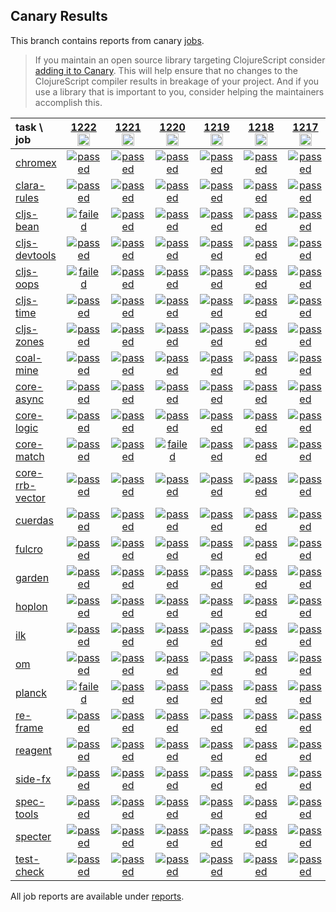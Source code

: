 ## Canary Results

This branch contains reports from canary [jobs](https://github.com/cljs-oss/canary/tree/jobs).

> If you maintain an open source library targeting ClojureScript consider [adding it to Canary](https://github.com/cljs-oss/canary/tree/master#how-to-participate). This will help ensure that no changes to the ClojureScript compiler results in breakage of your project. And if you use a library that is important to you, consider helping the maintainers accomplish this.

[//]: # (begin_overview_table)

| task \ job | <a href="reports/2019/12/19/job-001222-1.10.597-23cedecb" title="job #1222&#xA;&#xA;job&#xA;&#xA;requested by BinaryAge Bot (@babot) on 2019-12-19T07:00:09Z">1222<br/><img width=20 height=20 src="https://avatars0.githubusercontent.com/u/1476765?v=4&s=60"></a> | <a href="reports/2019/12/18/job-001221-1.10.597-23cedecb" title="job #1221&#xA;&#xA;job&#xA;&#xA;requested by BinaryAge Bot (@babot) on 2019-12-18T07:00:15Z">1221<br/><img width=20 height=20 src="https://avatars0.githubusercontent.com/u/1476765?v=4&s=60"></a> | <a href="reports/2019/12/17/job-001220-1.10.597-23cedecb" title="job #1220&#xA;&#xA;job&#xA;&#xA;requested by BinaryAge Bot (@babot) on 2019-12-17T07:00:10Z">1220<br/><img width=20 height=20 src="https://avatars0.githubusercontent.com/u/1476765?v=4&s=60"></a> | <a href="reports/2019/12/16/job-001219-1.10.597-23cedecb" title="job #1219&#xA;&#xA;job&#xA;&#xA;requested by BinaryAge Bot (@babot) on 2019-12-16T07:00:08Z">1219<br/><img width=20 height=20 src="https://avatars0.githubusercontent.com/u/1476765?v=4&s=60"></a> | <a href="reports/2019/12/15/job-001218-1.10.597-23cedecb" title="job #1218&#xA;&#xA;job&#xA;&#xA;requested by BinaryAge Bot (@babot) on 2019-12-15T07:00:09Z">1218<br/><img width=20 height=20 src="https://avatars0.githubusercontent.com/u/1476765?v=4&s=60"></a> | <a href="reports/2019/12/14/job-001217-1.10.597-23cedecb" title="job #1217&#xA;&#xA;job&#xA;&#xA;requested by BinaryAge Bot (@babot) on 2019-12-14T07:00:15Z">1217<br/><img width=20 height=20 src="https://avatars0.githubusercontent.com/u/1476765?v=4&s=60"></a> | <a href="reports/2019/12/13/job-001216-1.10.597-23cedecb" title="job #1216&#xA;&#xA;job&#xA;&#xA;requested by BinaryAge Bot (@babot) on 2019-12-13T07:00:08Z">1216<br/><img width=20 height=20 src="https://avatars0.githubusercontent.com/u/1476765?v=4&s=60"></a> | <a href="reports/2019/12/12/job-001215-1.10.597-23cedecb" title="job #1215&#xA;&#xA;job&#xA;&#xA;requested by BinaryAge Bot (@babot) on 2019-12-12T07:00:09Z">1215<br/><img width=20 height=20 src="https://avatars0.githubusercontent.com/u/1476765?v=4&s=60"></a> | <a href="reports/2019/12/11/job-001214-1.10.597-23cedecb" title="job #1214&#xA;&#xA;job&#xA;&#xA;requested by BinaryAge Bot (@babot) on 2019-12-11T07:00:09Z">1214<br/><img width=20 height=20 src="https://avatars0.githubusercontent.com/u/1476765?v=4&s=60"></a> | <a href="reports/2019/12/10/job-001213-1.10.597-23cedecb" title="job #1213&#xA;&#xA;job&#xA;&#xA;requested by BinaryAge Bot (@babot) on 2019-12-10T07:00:08Z">1213<br/><img width=20 height=20 src="https://avatars0.githubusercontent.com/u/1476765?v=4&s=60"></a> |
| :--- | :---: | :---: | :---: | :---: | :---: | :---: | :---: | :---: | :---: | :---: |
| [chromex](https://github.com/binaryage/chromex) | <a href="reports/2019/12/19/job-001222-1.10.597-23cedecb#-chromex"><img title="passed" src="http://box.binaryage.com/s-passed.svg"><a> | <a href="reports/2019/12/18/job-001221-1.10.597-23cedecb#-chromex"><img title="passed" src="http://box.binaryage.com/s-passed.svg"><a> | <a href="reports/2019/12/17/job-001220-1.10.597-23cedecb#-chromex"><img title="passed" src="http://box.binaryage.com/s-passed.svg"><a> | <a href="reports/2019/12/16/job-001219-1.10.597-23cedecb#-chromex"><img title="passed" src="http://box.binaryage.com/s-passed.svg"><a> | <a href="reports/2019/12/15/job-001218-1.10.597-23cedecb#-chromex"><img title="passed" src="http://box.binaryage.com/s-passed.svg"><a> | <a href="reports/2019/12/14/job-001217-1.10.597-23cedecb#-chromex"><img title="passed" src="http://box.binaryage.com/s-passed.svg"><a> | <a href="reports/2019/12/13/job-001216-1.10.597-23cedecb#-chromex"><img title="passed" src="http://box.binaryage.com/s-passed.svg"><a> | <a href="reports/2019/12/12/job-001215-1.10.597-23cedecb#-chromex"><img title="passed" src="http://box.binaryage.com/s-passed.svg"><a> | <a href="reports/2019/12/11/job-001214-1.10.597-23cedecb#-chromex"><img title="passed" src="http://box.binaryage.com/s-passed.svg"><a> | <a href="reports/2019/12/10/job-001213-1.10.597-23cedecb#-chromex"><img title="passed" src="http://box.binaryage.com/s-passed.svg"><a> |
| [clara-rules](https://github.com/cerner/clara-rules) | <a href="reports/2019/12/19/job-001222-1.10.597-23cedecb#-clara-rules"><img title="passed" src="http://box.binaryage.com/s-passed.svg"><a> | <a href="reports/2019/12/18/job-001221-1.10.597-23cedecb#-clara-rules"><img title="passed" src="http://box.binaryage.com/s-passed.svg"><a> | <a href="reports/2019/12/17/job-001220-1.10.597-23cedecb#-clara-rules"><img title="passed" src="http://box.binaryage.com/s-passed.svg"><a> | <a href="reports/2019/12/16/job-001219-1.10.597-23cedecb#-clara-rules"><img title="passed" src="http://box.binaryage.com/s-passed.svg"><a> | <a href="reports/2019/12/15/job-001218-1.10.597-23cedecb#-clara-rules"><img title="passed" src="http://box.binaryage.com/s-passed.svg"><a> | <a href="reports/2019/12/14/job-001217-1.10.597-23cedecb#-clara-rules"><img title="passed" src="http://box.binaryage.com/s-passed.svg"><a> | <a href="reports/2019/12/13/job-001216-1.10.597-23cedecb#-clara-rules"><img title="passed" src="http://box.binaryage.com/s-passed.svg"><a> | <a href="reports/2019/12/12/job-001215-1.10.597-23cedecb#-clara-rules"><img title="passed" src="http://box.binaryage.com/s-passed.svg"><a> | <a href="reports/2019/12/11/job-001214-1.10.597-23cedecb#-clara-rules"><img title="passed" src="http://box.binaryage.com/s-passed.svg"><a> | <a href="reports/2019/12/10/job-001213-1.10.597-23cedecb#-clara-rules"><img title="passed" src="http://box.binaryage.com/s-passed.svg"><a> |
| [cljs-bean](https://github.com/mfikes/cljs-bean) | <a href="reports/2019/12/19/job-001222-1.10.597-23cedecb#-cljs-bean"><img title="failed" src="http://box.binaryage.com/s-failed.svg"><a> | <a href="reports/2019/12/18/job-001221-1.10.597-23cedecb#-cljs-bean"><img title="passed" src="http://box.binaryage.com/s-passed.svg"><a> | <a href="reports/2019/12/17/job-001220-1.10.597-23cedecb#-cljs-bean"><img title="passed" src="http://box.binaryage.com/s-passed.svg"><a> | <a href="reports/2019/12/16/job-001219-1.10.597-23cedecb#-cljs-bean"><img title="passed" src="http://box.binaryage.com/s-passed.svg"><a> | <a href="reports/2019/12/15/job-001218-1.10.597-23cedecb#-cljs-bean"><img title="passed" src="http://box.binaryage.com/s-passed.svg"><a> | <a href="reports/2019/12/14/job-001217-1.10.597-23cedecb#-cljs-bean"><img title="passed" src="http://box.binaryage.com/s-passed.svg"><a> | <a href="reports/2019/12/13/job-001216-1.10.597-23cedecb#-cljs-bean"><img title="passed" src="http://box.binaryage.com/s-passed.svg"><a> | <a href="reports/2019/12/12/job-001215-1.10.597-23cedecb#-cljs-bean"><img title="passed" src="http://box.binaryage.com/s-passed.svg"><a> | <a href="reports/2019/12/11/job-001214-1.10.597-23cedecb#-cljs-bean"><img title="passed" src="http://box.binaryage.com/s-passed.svg"><a> | <a href="reports/2019/12/10/job-001213-1.10.597-23cedecb#-cljs-bean"><img title="passed" src="http://box.binaryage.com/s-passed.svg"><a> |
| [cljs-devtools](https://github.com/binaryage/cljs-devtools) | <a href="reports/2019/12/19/job-001222-1.10.597-23cedecb#-cljs-devtools"><img title="passed" src="http://box.binaryage.com/s-passed.svg"><a> | <a href="reports/2019/12/18/job-001221-1.10.597-23cedecb#-cljs-devtools"><img title="passed" src="http://box.binaryage.com/s-passed.svg"><a> | <a href="reports/2019/12/17/job-001220-1.10.597-23cedecb#-cljs-devtools"><img title="passed" src="http://box.binaryage.com/s-passed.svg"><a> | <a href="reports/2019/12/16/job-001219-1.10.597-23cedecb#-cljs-devtools"><img title="passed" src="http://box.binaryage.com/s-passed.svg"><a> | <a href="reports/2019/12/15/job-001218-1.10.597-23cedecb#-cljs-devtools"><img title="passed" src="http://box.binaryage.com/s-passed.svg"><a> | <a href="reports/2019/12/14/job-001217-1.10.597-23cedecb#-cljs-devtools"><img title="passed" src="http://box.binaryage.com/s-passed.svg"><a> | <a href="reports/2019/12/13/job-001216-1.10.597-23cedecb#-cljs-devtools"><img title="passed" src="http://box.binaryage.com/s-passed.svg"><a> | <a href="reports/2019/12/12/job-001215-1.10.597-23cedecb#-cljs-devtools"><img title="passed" src="http://box.binaryage.com/s-passed.svg"><a> | <a href="reports/2019/12/11/job-001214-1.10.597-23cedecb#-cljs-devtools"><img title="passed" src="http://box.binaryage.com/s-passed.svg"><a> | <a href="reports/2019/12/10/job-001213-1.10.597-23cedecb#-cljs-devtools"><img title="passed" src="http://box.binaryage.com/s-passed.svg"><a> |
| [cljs-oops](https://github.com/binaryage/cljs-oops) | <a href="reports/2019/12/19/job-001222-1.10.597-23cedecb#-cljs-oops"><img title="failed" src="http://box.binaryage.com/s-failed.svg"><a> | <a href="reports/2019/12/18/job-001221-1.10.597-23cedecb#-cljs-oops"><img title="passed" src="http://box.binaryage.com/s-passed.svg"><a> | <a href="reports/2019/12/17/job-001220-1.10.597-23cedecb#-cljs-oops"><img title="passed" src="http://box.binaryage.com/s-passed.svg"><a> | <a href="reports/2019/12/16/job-001219-1.10.597-23cedecb#-cljs-oops"><img title="passed" src="http://box.binaryage.com/s-passed.svg"><a> | <a href="reports/2019/12/15/job-001218-1.10.597-23cedecb#-cljs-oops"><img title="passed" src="http://box.binaryage.com/s-passed.svg"><a> | <a href="reports/2019/12/14/job-001217-1.10.597-23cedecb#-cljs-oops"><img title="passed" src="http://box.binaryage.com/s-passed.svg"><a> | <a href="reports/2019/12/13/job-001216-1.10.597-23cedecb#-cljs-oops"><img title="passed" src="http://box.binaryage.com/s-passed.svg"><a> | <a href="reports/2019/12/12/job-001215-1.10.597-23cedecb#-cljs-oops"><img title="passed" src="http://box.binaryage.com/s-passed.svg"><a> | <a href="reports/2019/12/11/job-001214-1.10.597-23cedecb#-cljs-oops"><img title="passed" src="http://box.binaryage.com/s-passed.svg"><a> | <a href="reports/2019/12/10/job-001213-1.10.597-23cedecb#-cljs-oops"><img title="passed" src="http://box.binaryage.com/s-passed.svg"><a> |
| [cljs-time](https://github.com/andrewmcveigh/cljs-time) | <a href="reports/2019/12/19/job-001222-1.10.597-23cedecb#-cljs-time"><img title="passed" src="http://box.binaryage.com/s-passed.svg"><a> | <a href="reports/2019/12/18/job-001221-1.10.597-23cedecb#-cljs-time"><img title="passed" src="http://box.binaryage.com/s-passed.svg"><a> | <a href="reports/2019/12/17/job-001220-1.10.597-23cedecb#-cljs-time"><img title="passed" src="http://box.binaryage.com/s-passed.svg"><a> | <a href="reports/2019/12/16/job-001219-1.10.597-23cedecb#-cljs-time"><img title="passed" src="http://box.binaryage.com/s-passed.svg"><a> | <a href="reports/2019/12/15/job-001218-1.10.597-23cedecb#-cljs-time"><img title="passed" src="http://box.binaryage.com/s-passed.svg"><a> | <a href="reports/2019/12/14/job-001217-1.10.597-23cedecb#-cljs-time"><img title="passed" src="http://box.binaryage.com/s-passed.svg"><a> | <a href="reports/2019/12/13/job-001216-1.10.597-23cedecb#-cljs-time"><img title="passed" src="http://box.binaryage.com/s-passed.svg"><a> | <a href="reports/2019/12/12/job-001215-1.10.597-23cedecb#-cljs-time"><img title="passed" src="http://box.binaryage.com/s-passed.svg"><a> | <a href="reports/2019/12/11/job-001214-1.10.597-23cedecb#-cljs-time"><img title="passed" src="http://box.binaryage.com/s-passed.svg"><a> | <a href="reports/2019/12/10/job-001213-1.10.597-23cedecb#-cljs-time"><img title="passed" src="http://box.binaryage.com/s-passed.svg"><a> |
| [cljs-zones](https://github.com/binaryage/cljs-zones) | <a href="reports/2019/12/19/job-001222-1.10.597-23cedecb#-cljs-zones"><img title="passed" src="http://box.binaryage.com/s-passed.svg"><a> | <a href="reports/2019/12/18/job-001221-1.10.597-23cedecb#-cljs-zones"><img title="passed" src="http://box.binaryage.com/s-passed.svg"><a> | <a href="reports/2019/12/17/job-001220-1.10.597-23cedecb#-cljs-zones"><img title="passed" src="http://box.binaryage.com/s-passed.svg"><a> | <a href="reports/2019/12/16/job-001219-1.10.597-23cedecb#-cljs-zones"><img title="passed" src="http://box.binaryage.com/s-passed.svg"><a> | <a href="reports/2019/12/15/job-001218-1.10.597-23cedecb#-cljs-zones"><img title="passed" src="http://box.binaryage.com/s-passed.svg"><a> | <a href="reports/2019/12/14/job-001217-1.10.597-23cedecb#-cljs-zones"><img title="passed" src="http://box.binaryage.com/s-passed.svg"><a> | <a href="reports/2019/12/13/job-001216-1.10.597-23cedecb#-cljs-zones"><img title="passed" src="http://box.binaryage.com/s-passed.svg"><a> | <a href="reports/2019/12/12/job-001215-1.10.597-23cedecb#-cljs-zones"><img title="passed" src="http://box.binaryage.com/s-passed.svg"><a> | <a href="reports/2019/12/11/job-001214-1.10.597-23cedecb#-cljs-zones"><img title="passed" src="http://box.binaryage.com/s-passed.svg"><a> | <a href="reports/2019/12/10/job-001213-1.10.597-23cedecb#-cljs-zones"><img title="passed" src="http://box.binaryage.com/s-passed.svg"><a> |
| [coal-mine](https://github.com/mfikes/coal-mine) | <a href="reports/2019/12/19/job-001222-1.10.597-23cedecb#-coal-mine"><img title="passed" src="http://box.binaryage.com/s-passed.svg"><a> | <a href="reports/2019/12/18/job-001221-1.10.597-23cedecb#-coal-mine"><img title="passed" src="http://box.binaryage.com/s-passed.svg"><a> | <a href="reports/2019/12/17/job-001220-1.10.597-23cedecb#-coal-mine"><img title="passed" src="http://box.binaryage.com/s-passed.svg"><a> | <a href="reports/2019/12/16/job-001219-1.10.597-23cedecb#-coal-mine"><img title="passed" src="http://box.binaryage.com/s-passed.svg"><a> | <a href="reports/2019/12/15/job-001218-1.10.597-23cedecb#-coal-mine"><img title="passed" src="http://box.binaryage.com/s-passed.svg"><a> | <a href="reports/2019/12/14/job-001217-1.10.597-23cedecb#-coal-mine"><img title="passed" src="http://box.binaryage.com/s-passed.svg"><a> | <a href="reports/2019/12/13/job-001216-1.10.597-23cedecb#-coal-mine"><img title="passed" src="http://box.binaryage.com/s-passed.svg"><a> | <a href="reports/2019/12/12/job-001215-1.10.597-23cedecb#-coal-mine"><img title="passed" src="http://box.binaryage.com/s-passed.svg"><a> | <a href="reports/2019/12/11/job-001214-1.10.597-23cedecb#-coal-mine"><img title="passed" src="http://box.binaryage.com/s-passed.svg"><a> | <a href="reports/2019/12/10/job-001213-1.10.597-23cedecb#-coal-mine"><img title="passed" src="http://box.binaryage.com/s-passed.svg"><a> |
| [core-async](https://github.com/clojure/core.async) | <a href="reports/2019/12/19/job-001222-1.10.597-23cedecb#-core-async"><img title="passed" src="http://box.binaryage.com/s-passed.svg"><a> | <a href="reports/2019/12/18/job-001221-1.10.597-23cedecb#-core-async"><img title="passed" src="http://box.binaryage.com/s-passed.svg"><a> | <a href="reports/2019/12/17/job-001220-1.10.597-23cedecb#-core-async"><img title="passed" src="http://box.binaryage.com/s-passed.svg"><a> | <a href="reports/2019/12/16/job-001219-1.10.597-23cedecb#-core-async"><img title="passed" src="http://box.binaryage.com/s-passed.svg"><a> | <a href="reports/2019/12/15/job-001218-1.10.597-23cedecb#-core-async"><img title="passed" src="http://box.binaryage.com/s-passed.svg"><a> | <a href="reports/2019/12/14/job-001217-1.10.597-23cedecb#-core-async"><img title="passed" src="http://box.binaryage.com/s-passed.svg"><a> | <a href="reports/2019/12/13/job-001216-1.10.597-23cedecb#-core-async"><img title="passed" src="http://box.binaryage.com/s-passed.svg"><a> | <a href="reports/2019/12/12/job-001215-1.10.597-23cedecb#-core-async"><img title="passed" src="http://box.binaryage.com/s-passed.svg"><a> | <a href="reports/2019/12/11/job-001214-1.10.597-23cedecb#-core-async"><img title="passed" src="http://box.binaryage.com/s-passed.svg"><a> | <a href="reports/2019/12/10/job-001213-1.10.597-23cedecb#-core-async"><img title="passed" src="http://box.binaryage.com/s-passed.svg"><a> |
| [core-logic](https://github.com/clojure/core.logic) | <a href="reports/2019/12/19/job-001222-1.10.597-23cedecb#-core-logic"><img title="passed" src="http://box.binaryage.com/s-passed.svg"><a> | <a href="reports/2019/12/18/job-001221-1.10.597-23cedecb#-core-logic"><img title="passed" src="http://box.binaryage.com/s-passed.svg"><a> | <a href="reports/2019/12/17/job-001220-1.10.597-23cedecb#-core-logic"><img title="passed" src="http://box.binaryage.com/s-passed.svg"><a> | <a href="reports/2019/12/16/job-001219-1.10.597-23cedecb#-core-logic"><img title="passed" src="http://box.binaryage.com/s-passed.svg"><a> | <a href="reports/2019/12/15/job-001218-1.10.597-23cedecb#-core-logic"><img title="passed" src="http://box.binaryage.com/s-passed.svg"><a> | <a href="reports/2019/12/14/job-001217-1.10.597-23cedecb#-core-logic"><img title="passed" src="http://box.binaryage.com/s-passed.svg"><a> | <a href="reports/2019/12/13/job-001216-1.10.597-23cedecb#-core-logic"><img title="passed" src="http://box.binaryage.com/s-passed.svg"><a> | <a href="reports/2019/12/12/job-001215-1.10.597-23cedecb#-core-logic"><img title="passed" src="http://box.binaryage.com/s-passed.svg"><a> | <a href="reports/2019/12/11/job-001214-1.10.597-23cedecb#-core-logic"><img title="passed" src="http://box.binaryage.com/s-passed.svg"><a> | <a href="reports/2019/12/10/job-001213-1.10.597-23cedecb#-core-logic"><img title="passed" src="http://box.binaryage.com/s-passed.svg"><a> |
| [core-match](https://github.com/clojure/core.match) | <a href="reports/2019/12/19/job-001222-1.10.597-23cedecb#-core-match"><img title="passed" src="http://box.binaryage.com/s-passed.svg"><a> | <a href="reports/2019/12/18/job-001221-1.10.597-23cedecb#-core-match"><img title="passed" src="http://box.binaryage.com/s-passed.svg"><a> | <a href="reports/2019/12/17/job-001220-1.10.597-23cedecb#-core-match"><img title="failed" src="http://box.binaryage.com/s-failed.svg"><a> | <a href="reports/2019/12/16/job-001219-1.10.597-23cedecb#-core-match"><img title="passed" src="http://box.binaryage.com/s-passed.svg"><a> | <a href="reports/2019/12/15/job-001218-1.10.597-23cedecb#-core-match"><img title="passed" src="http://box.binaryage.com/s-passed.svg"><a> | <a href="reports/2019/12/14/job-001217-1.10.597-23cedecb#-core-match"><img title="passed" src="http://box.binaryage.com/s-passed.svg"><a> | <a href="reports/2019/12/13/job-001216-1.10.597-23cedecb#-core-match"><img title="passed" src="http://box.binaryage.com/s-passed.svg"><a> | <a href="reports/2019/12/12/job-001215-1.10.597-23cedecb#-core-match"><img title="passed" src="http://box.binaryage.com/s-passed.svg"><a> | <a href="reports/2019/12/11/job-001214-1.10.597-23cedecb#-core-match"><img title="passed" src="http://box.binaryage.com/s-passed.svg"><a> | <a href="reports/2019/12/10/job-001213-1.10.597-23cedecb#-core-match"><img title="passed" src="http://box.binaryage.com/s-passed.svg"><a> |
| [core-rrb-vector](https://github.com/clojure/core.rrb-vector) | <a href="reports/2019/12/19/job-001222-1.10.597-23cedecb#-core-rrb-vector"><img title="passed" src="http://box.binaryage.com/s-passed.svg"><a> | <a href="reports/2019/12/18/job-001221-1.10.597-23cedecb#-core-rrb-vector"><img title="passed" src="http://box.binaryage.com/s-passed.svg"><a> | <a href="reports/2019/12/17/job-001220-1.10.597-23cedecb#-core-rrb-vector"><img title="passed" src="http://box.binaryage.com/s-passed.svg"><a> | <a href="reports/2019/12/16/job-001219-1.10.597-23cedecb#-core-rrb-vector"><img title="passed" src="http://box.binaryage.com/s-passed.svg"><a> | <a href="reports/2019/12/15/job-001218-1.10.597-23cedecb#-core-rrb-vector"><img title="passed" src="http://box.binaryage.com/s-passed.svg"><a> | <a href="reports/2019/12/14/job-001217-1.10.597-23cedecb#-core-rrb-vector"><img title="passed" src="http://box.binaryage.com/s-passed.svg"><a> | <a href="reports/2019/12/13/job-001216-1.10.597-23cedecb#-core-rrb-vector"><img title="passed" src="http://box.binaryage.com/s-passed.svg"><a> | <a href="reports/2019/12/12/job-001215-1.10.597-23cedecb#-core-rrb-vector"><img title="passed" src="http://box.binaryage.com/s-passed.svg"><a> | <a href="reports/2019/12/11/job-001214-1.10.597-23cedecb#-core-rrb-vector"><img title="passed" src="http://box.binaryage.com/s-passed.svg"><a> | <a href="reports/2019/12/10/job-001213-1.10.597-23cedecb#-core-rrb-vector"><img title="passed" src="http://box.binaryage.com/s-passed.svg"><a> |
| [cuerdas](https://github.com/funcool/cuerdas) | <a href="reports/2019/12/19/job-001222-1.10.597-23cedecb#-cuerdas"><img title="passed" src="http://box.binaryage.com/s-passed.svg"><a> | <a href="reports/2019/12/18/job-001221-1.10.597-23cedecb#-cuerdas"><img title="passed" src="http://box.binaryage.com/s-passed.svg"><a> | <a href="reports/2019/12/17/job-001220-1.10.597-23cedecb#-cuerdas"><img title="passed" src="http://box.binaryage.com/s-passed.svg"><a> | <a href="reports/2019/12/16/job-001219-1.10.597-23cedecb#-cuerdas"><img title="passed" src="http://box.binaryage.com/s-passed.svg"><a> | <a href="reports/2019/12/15/job-001218-1.10.597-23cedecb#-cuerdas"><img title="passed" src="http://box.binaryage.com/s-passed.svg"><a> | <a href="reports/2019/12/14/job-001217-1.10.597-23cedecb#-cuerdas"><img title="passed" src="http://box.binaryage.com/s-passed.svg"><a> | <a href="reports/2019/12/13/job-001216-1.10.597-23cedecb#-cuerdas"><img title="passed" src="http://box.binaryage.com/s-passed.svg"><a> | <a href="reports/2019/12/12/job-001215-1.10.597-23cedecb#-cuerdas"><img title="passed" src="http://box.binaryage.com/s-passed.svg"><a> | <a href="reports/2019/12/11/job-001214-1.10.597-23cedecb#-cuerdas"><img title="passed" src="http://box.binaryage.com/s-passed.svg"><a> | <a href="reports/2019/12/10/job-001213-1.10.597-23cedecb#-cuerdas"><img title="passed" src="http://box.binaryage.com/s-passed.svg"><a> |
| [fulcro](https://github.com/fulcrologic/fulcro) | <a href="reports/2019/12/19/job-001222-1.10.597-23cedecb#-fulcro"><img title="passed" src="http://box.binaryage.com/s-passed.svg"><a> | <a href="reports/2019/12/18/job-001221-1.10.597-23cedecb#-fulcro"><img title="passed" src="http://box.binaryage.com/s-passed.svg"><a> | <a href="reports/2019/12/17/job-001220-1.10.597-23cedecb#-fulcro"><img title="passed" src="http://box.binaryage.com/s-passed.svg"><a> | <a href="reports/2019/12/16/job-001219-1.10.597-23cedecb#-fulcro"><img title="passed" src="http://box.binaryage.com/s-passed.svg"><a> | <a href="reports/2019/12/15/job-001218-1.10.597-23cedecb#-fulcro"><img title="passed" src="http://box.binaryage.com/s-passed.svg"><a> | <a href="reports/2019/12/14/job-001217-1.10.597-23cedecb#-fulcro"><img title="passed" src="http://box.binaryage.com/s-passed.svg"><a> | <a href="reports/2019/12/13/job-001216-1.10.597-23cedecb#-fulcro"><img title="passed" src="http://box.binaryage.com/s-passed.svg"><a> | <a href="reports/2019/12/12/job-001215-1.10.597-23cedecb#-fulcro"><img title="passed" src="http://box.binaryage.com/s-passed.svg"><a> | <a href="reports/2019/12/11/job-001214-1.10.597-23cedecb#-fulcro"><img title="passed" src="http://box.binaryage.com/s-passed.svg"><a> | <a href="reports/2019/12/10/job-001213-1.10.597-23cedecb#-fulcro"><img title="passed" src="http://box.binaryage.com/s-passed.svg"><a> |
| [garden](https://github.com/noprompt/garden) | <a href="reports/2019/12/19/job-001222-1.10.597-23cedecb#-garden"><img title="passed" src="http://box.binaryage.com/s-passed.svg"><a> | <a href="reports/2019/12/18/job-001221-1.10.597-23cedecb#-garden"><img title="passed" src="http://box.binaryage.com/s-passed.svg"><a> | <a href="reports/2019/12/17/job-001220-1.10.597-23cedecb#-garden"><img title="passed" src="http://box.binaryage.com/s-passed.svg"><a> | <a href="reports/2019/12/16/job-001219-1.10.597-23cedecb#-garden"><img title="passed" src="http://box.binaryage.com/s-passed.svg"><a> | <a href="reports/2019/12/15/job-001218-1.10.597-23cedecb#-garden"><img title="passed" src="http://box.binaryage.com/s-passed.svg"><a> | <a href="reports/2019/12/14/job-001217-1.10.597-23cedecb#-garden"><img title="passed" src="http://box.binaryage.com/s-passed.svg"><a> | <a href="reports/2019/12/13/job-001216-1.10.597-23cedecb#-garden"><img title="passed" src="http://box.binaryage.com/s-passed.svg"><a> | <a href="reports/2019/12/12/job-001215-1.10.597-23cedecb#-garden"><img title="passed" src="http://box.binaryage.com/s-passed.svg"><a> | <a href="reports/2019/12/11/job-001214-1.10.597-23cedecb#-garden"><img title="passed" src="http://box.binaryage.com/s-passed.svg"><a> | <a href="reports/2019/12/10/job-001213-1.10.597-23cedecb#-garden"><img title="passed" src="http://box.binaryage.com/s-passed.svg"><a> |
| [hoplon](https://github.com/hoplon/hoplon) | <a href="reports/2019/12/19/job-001222-1.10.597-23cedecb#-hoplon"><img title="passed" src="http://box.binaryage.com/s-passed.svg"><a> | <a href="reports/2019/12/18/job-001221-1.10.597-23cedecb#-hoplon"><img title="passed" src="http://box.binaryage.com/s-passed.svg"><a> | <a href="reports/2019/12/17/job-001220-1.10.597-23cedecb#-hoplon"><img title="passed" src="http://box.binaryage.com/s-passed.svg"><a> | <a href="reports/2019/12/16/job-001219-1.10.597-23cedecb#-hoplon"><img title="passed" src="http://box.binaryage.com/s-passed.svg"><a> | <a href="reports/2019/12/15/job-001218-1.10.597-23cedecb#-hoplon"><img title="passed" src="http://box.binaryage.com/s-passed.svg"><a> | <a href="reports/2019/12/14/job-001217-1.10.597-23cedecb#-hoplon"><img title="passed" src="http://box.binaryage.com/s-passed.svg"><a> | <a href="reports/2019/12/13/job-001216-1.10.597-23cedecb#-hoplon"><img title="passed" src="http://box.binaryage.com/s-passed.svg"><a> | <a href="reports/2019/12/12/job-001215-1.10.597-23cedecb#-hoplon"><img title="passed" src="http://box.binaryage.com/s-passed.svg"><a> | <a href="reports/2019/12/11/job-001214-1.10.597-23cedecb#-hoplon"><img title="passed" src="http://box.binaryage.com/s-passed.svg"><a> | <a href="reports/2019/12/10/job-001213-1.10.597-23cedecb#-hoplon"><img title="passed" src="http://box.binaryage.com/s-passed.svg"><a> |
| [ilk](https://github.com/mfikes/ilk) | <a href="reports/2019/12/19/job-001222-1.10.597-23cedecb#-ilk"><img title="passed" src="http://box.binaryage.com/s-passed.svg"><a> | <a href="reports/2019/12/18/job-001221-1.10.597-23cedecb#-ilk"><img title="passed" src="http://box.binaryage.com/s-passed.svg"><a> | <a href="reports/2019/12/17/job-001220-1.10.597-23cedecb#-ilk"><img title="passed" src="http://box.binaryage.com/s-passed.svg"><a> | <a href="reports/2019/12/16/job-001219-1.10.597-23cedecb#-ilk"><img title="passed" src="http://box.binaryage.com/s-passed.svg"><a> | <a href="reports/2019/12/15/job-001218-1.10.597-23cedecb#-ilk"><img title="passed" src="http://box.binaryage.com/s-passed.svg"><a> | <a href="reports/2019/12/14/job-001217-1.10.597-23cedecb#-ilk"><img title="passed" src="http://box.binaryage.com/s-passed.svg"><a> | <a href="reports/2019/12/13/job-001216-1.10.597-23cedecb#-ilk"><img title="passed" src="http://box.binaryage.com/s-passed.svg"><a> | <a href="reports/2019/12/12/job-001215-1.10.597-23cedecb#-ilk"><img title="passed" src="http://box.binaryage.com/s-passed.svg"><a> | <a href="reports/2019/12/11/job-001214-1.10.597-23cedecb#-ilk"><img title="passed" src="http://box.binaryage.com/s-passed.svg"><a> | <a href="reports/2019/12/10/job-001213-1.10.597-23cedecb#-ilk"><img title="passed" src="http://box.binaryage.com/s-passed.svg"><a> |
| [om](https://github.com/omcljs/om) | <a href="reports/2019/12/19/job-001222-1.10.597-23cedecb#-om"><img title="passed" src="http://box.binaryage.com/s-passed.svg"><a> | <a href="reports/2019/12/18/job-001221-1.10.597-23cedecb#-om"><img title="passed" src="http://box.binaryage.com/s-passed.svg"><a> | <a href="reports/2019/12/17/job-001220-1.10.597-23cedecb#-om"><img title="passed" src="http://box.binaryage.com/s-passed.svg"><a> | <a href="reports/2019/12/16/job-001219-1.10.597-23cedecb#-om"><img title="passed" src="http://box.binaryage.com/s-passed.svg"><a> | <a href="reports/2019/12/15/job-001218-1.10.597-23cedecb#-om"><img title="passed" src="http://box.binaryage.com/s-passed.svg"><a> | <a href="reports/2019/12/14/job-001217-1.10.597-23cedecb#-om"><img title="passed" src="http://box.binaryage.com/s-passed.svg"><a> | <a href="reports/2019/12/13/job-001216-1.10.597-23cedecb#-om"><img title="passed" src="http://box.binaryage.com/s-passed.svg"><a> | <a href="reports/2019/12/12/job-001215-1.10.597-23cedecb#-om"><img title="passed" src="http://box.binaryage.com/s-passed.svg"><a> | <a href="reports/2019/12/11/job-001214-1.10.597-23cedecb#-om"><img title="passed" src="http://box.binaryage.com/s-passed.svg"><a> | <a href="reports/2019/12/10/job-001213-1.10.597-23cedecb#-om"><img title="passed" src="http://box.binaryage.com/s-passed.svg"><a> |
| [planck](https://github.com/planck-repl/planck) | <a href="reports/2019/12/19/job-001222-1.10.597-23cedecb#-planck"><img title="failed" src="http://box.binaryage.com/s-failed.svg"><a> | <a href="reports/2019/12/18/job-001221-1.10.597-23cedecb#-planck"><img title="passed" src="http://box.binaryage.com/s-passed.svg"><a> | <a href="reports/2019/12/17/job-001220-1.10.597-23cedecb#-planck"><img title="passed" src="http://box.binaryage.com/s-passed.svg"><a> | <a href="reports/2019/12/16/job-001219-1.10.597-23cedecb#-planck"><img title="passed" src="http://box.binaryage.com/s-passed.svg"><a> | <a href="reports/2019/12/15/job-001218-1.10.597-23cedecb#-planck"><img title="passed" src="http://box.binaryage.com/s-passed.svg"><a> | <a href="reports/2019/12/14/job-001217-1.10.597-23cedecb#-planck"><img title="passed" src="http://box.binaryage.com/s-passed.svg"><a> | <a href="reports/2019/12/13/job-001216-1.10.597-23cedecb#-planck"><img title="passed" src="http://box.binaryage.com/s-passed.svg"><a> | <a href="reports/2019/12/12/job-001215-1.10.597-23cedecb#-planck"><img title="passed" src="http://box.binaryage.com/s-passed.svg"><a> | <a href="reports/2019/12/11/job-001214-1.10.597-23cedecb#-planck"><img title="passed" src="http://box.binaryage.com/s-passed.svg"><a> | <a href="reports/2019/12/10/job-001213-1.10.597-23cedecb#-planck"><img title="passed" src="http://box.binaryage.com/s-passed.svg"><a> |
| [re-frame](https://github.com/Day8/re-frame) | <a href="reports/2019/12/19/job-001222-1.10.597-23cedecb#-re-frame"><img title="passed" src="http://box.binaryage.com/s-passed.svg"><a> | <a href="reports/2019/12/18/job-001221-1.10.597-23cedecb#-re-frame"><img title="passed" src="http://box.binaryage.com/s-passed.svg"><a> | <a href="reports/2019/12/17/job-001220-1.10.597-23cedecb#-re-frame"><img title="passed" src="http://box.binaryage.com/s-passed.svg"><a> | <a href="reports/2019/12/16/job-001219-1.10.597-23cedecb#-re-frame"><img title="passed" src="http://box.binaryage.com/s-passed.svg"><a> | <a href="reports/2019/12/15/job-001218-1.10.597-23cedecb#-re-frame"><img title="passed" src="http://box.binaryage.com/s-passed.svg"><a> | <a href="reports/2019/12/14/job-001217-1.10.597-23cedecb#-re-frame"><img title="passed" src="http://box.binaryage.com/s-passed.svg"><a> | <a href="reports/2019/12/13/job-001216-1.10.597-23cedecb#-re-frame"><img title="passed" src="http://box.binaryage.com/s-passed.svg"><a> | <a href="reports/2019/12/12/job-001215-1.10.597-23cedecb#-re-frame"><img title="passed" src="http://box.binaryage.com/s-passed.svg"><a> | <a href="reports/2019/12/11/job-001214-1.10.597-23cedecb#-re-frame"><img title="passed" src="http://box.binaryage.com/s-passed.svg"><a> | <a href="reports/2019/12/10/job-001213-1.10.597-23cedecb#-re-frame"><img title="passed" src="http://box.binaryage.com/s-passed.svg"><a> |
| [reagent](https://github.com/reagent-project/reagent) | <a href="reports/2019/12/19/job-001222-1.10.597-23cedecb#-reagent"><img title="passed" src="http://box.binaryage.com/s-passed.svg"><a> | <a href="reports/2019/12/18/job-001221-1.10.597-23cedecb#-reagent"><img title="passed" src="http://box.binaryage.com/s-passed.svg"><a> | <a href="reports/2019/12/17/job-001220-1.10.597-23cedecb#-reagent"><img title="passed" src="http://box.binaryage.com/s-passed.svg"><a> | <a href="reports/2019/12/16/job-001219-1.10.597-23cedecb#-reagent"><img title="passed" src="http://box.binaryage.com/s-passed.svg"><a> | <a href="reports/2019/12/15/job-001218-1.10.597-23cedecb#-reagent"><img title="passed" src="http://box.binaryage.com/s-passed.svg"><a> | <a href="reports/2019/12/14/job-001217-1.10.597-23cedecb#-reagent"><img title="passed" src="http://box.binaryage.com/s-passed.svg"><a> | <a href="reports/2019/12/13/job-001216-1.10.597-23cedecb#-reagent"><img title="passed" src="http://box.binaryage.com/s-passed.svg"><a> | <a href="reports/2019/12/12/job-001215-1.10.597-23cedecb#-reagent"><img title="passed" src="http://box.binaryage.com/s-passed.svg"><a> | <a href="reports/2019/12/11/job-001214-1.10.597-23cedecb#-reagent"><img title="passed" src="http://box.binaryage.com/s-passed.svg"><a> | <a href="reports/2019/12/10/job-001213-1.10.597-23cedecb#-reagent"><img title="passed" src="http://box.binaryage.com/s-passed.svg"><a> |
| [side-fx](https://github.com/cljsrn/side-fx) | <a href="reports/2019/12/19/job-001222-1.10.597-23cedecb#-side-fx"><img title="passed" src="http://box.binaryage.com/s-passed.svg"><a> | <a href="reports/2019/12/18/job-001221-1.10.597-23cedecb#-side-fx"><img title="passed" src="http://box.binaryage.com/s-passed.svg"><a> | <a href="reports/2019/12/17/job-001220-1.10.597-23cedecb#-side-fx"><img title="passed" src="http://box.binaryage.com/s-passed.svg"><a> | <a href="reports/2019/12/16/job-001219-1.10.597-23cedecb#-side-fx"><img title="passed" src="http://box.binaryage.com/s-passed.svg"><a> | <a href="reports/2019/12/15/job-001218-1.10.597-23cedecb#-side-fx"><img title="passed" src="http://box.binaryage.com/s-passed.svg"><a> | <a href="reports/2019/12/14/job-001217-1.10.597-23cedecb#-side-fx"><img title="passed" src="http://box.binaryage.com/s-passed.svg"><a> | <a href="reports/2019/12/13/job-001216-1.10.597-23cedecb#-side-fx"><img title="passed" src="http://box.binaryage.com/s-passed.svg"><a> | <a href="reports/2019/12/12/job-001215-1.10.597-23cedecb#-side-fx"><img title="passed" src="http://box.binaryage.com/s-passed.svg"><a> | <a href="reports/2019/12/11/job-001214-1.10.597-23cedecb#-side-fx"><img title="passed" src="http://box.binaryage.com/s-passed.svg"><a> | <a href="reports/2019/12/10/job-001213-1.10.597-23cedecb#-side-fx"><img title="passed" src="http://box.binaryage.com/s-passed.svg"><a> |
| [spec-tools](https://github.com/metosin/spec-tools) | <a href="reports/2019/12/19/job-001222-1.10.597-23cedecb#-spec-tools"><img title="passed" src="http://box.binaryage.com/s-passed.svg"><a> | <a href="reports/2019/12/18/job-001221-1.10.597-23cedecb#-spec-tools"><img title="passed" src="http://box.binaryage.com/s-passed.svg"><a> | <a href="reports/2019/12/17/job-001220-1.10.597-23cedecb#-spec-tools"><img title="passed" src="http://box.binaryage.com/s-passed.svg"><a> | <a href="reports/2019/12/16/job-001219-1.10.597-23cedecb#-spec-tools"><img title="passed" src="http://box.binaryage.com/s-passed.svg"><a> | <a href="reports/2019/12/15/job-001218-1.10.597-23cedecb#-spec-tools"><img title="passed" src="http://box.binaryage.com/s-passed.svg"><a> | <a href="reports/2019/12/14/job-001217-1.10.597-23cedecb#-spec-tools"><img title="passed" src="http://box.binaryage.com/s-passed.svg"><a> | <a href="reports/2019/12/13/job-001216-1.10.597-23cedecb#-spec-tools"><img title="passed" src="http://box.binaryage.com/s-passed.svg"><a> | <a href="reports/2019/12/12/job-001215-1.10.597-23cedecb#-spec-tools"><img title="passed" src="http://box.binaryage.com/s-passed.svg"><a> | <a href="reports/2019/12/11/job-001214-1.10.597-23cedecb#-spec-tools"><img title="passed" src="http://box.binaryage.com/s-passed.svg"><a> | <a href="reports/2019/12/10/job-001213-1.10.597-23cedecb#-spec-tools"><img title="passed" src="http://box.binaryage.com/s-passed.svg"><a> |
| [specter](https://github.com/nathanmarz/specter) | <a href="reports/2019/12/19/job-001222-1.10.597-23cedecb#-specter"><img title="passed" src="http://box.binaryage.com/s-passed.svg"><a> | <a href="reports/2019/12/18/job-001221-1.10.597-23cedecb#-specter"><img title="passed" src="http://box.binaryage.com/s-passed.svg"><a> | <a href="reports/2019/12/17/job-001220-1.10.597-23cedecb#-specter"><img title="passed" src="http://box.binaryage.com/s-passed.svg"><a> | <a href="reports/2019/12/16/job-001219-1.10.597-23cedecb#-specter"><img title="passed" src="http://box.binaryage.com/s-passed.svg"><a> | <a href="reports/2019/12/15/job-001218-1.10.597-23cedecb#-specter"><img title="passed" src="http://box.binaryage.com/s-passed.svg"><a> | <a href="reports/2019/12/14/job-001217-1.10.597-23cedecb#-specter"><img title="passed" src="http://box.binaryage.com/s-passed.svg"><a> | <a href="reports/2019/12/13/job-001216-1.10.597-23cedecb#-specter"><img title="passed" src="http://box.binaryage.com/s-passed.svg"><a> | <a href="reports/2019/12/12/job-001215-1.10.597-23cedecb#-specter"><img title="passed" src="http://box.binaryage.com/s-passed.svg"><a> | <a href="reports/2019/12/11/job-001214-1.10.597-23cedecb#-specter"><img title="passed" src="http://box.binaryage.com/s-passed.svg"><a> | <a href="reports/2019/12/10/job-001213-1.10.597-23cedecb#-specter"><img title="passed" src="http://box.binaryage.com/s-passed.svg"><a> |
| [test-check](https://github.com/clojure/test.check) | <a href="reports/2019/12/19/job-001222-1.10.597-23cedecb#-test-check"><img title="passed" src="http://box.binaryage.com/s-passed.svg"><a> | <a href="reports/2019/12/18/job-001221-1.10.597-23cedecb#-test-check"><img title="passed" src="http://box.binaryage.com/s-passed.svg"><a> | <a href="reports/2019/12/17/job-001220-1.10.597-23cedecb#-test-check"><img title="passed" src="http://box.binaryage.com/s-passed.svg"><a> | <a href="reports/2019/12/16/job-001219-1.10.597-23cedecb#-test-check"><img title="passed" src="http://box.binaryage.com/s-passed.svg"><a> | <a href="reports/2019/12/15/job-001218-1.10.597-23cedecb#-test-check"><img title="passed" src="http://box.binaryage.com/s-passed.svg"><a> | <a href="reports/2019/12/14/job-001217-1.10.597-23cedecb#-test-check"><img title="passed" src="http://box.binaryage.com/s-passed.svg"><a> | <a href="reports/2019/12/13/job-001216-1.10.597-23cedecb#-test-check"><img title="passed" src="http://box.binaryage.com/s-passed.svg"><a> | <a href="reports/2019/12/12/job-001215-1.10.597-23cedecb#-test-check"><img title="passed" src="http://box.binaryage.com/s-passed.svg"><a> | <a href="reports/2019/12/11/job-001214-1.10.597-23cedecb#-test-check"><img title="passed" src="http://box.binaryage.com/s-passed.svg"><a> | <a href="reports/2019/12/10/job-001213-1.10.597-23cedecb#-test-check"><img title="passed" src="http://box.binaryage.com/s-passed.svg"><a> |

[//]: # (end_overview_table)

All job reports are available under [reports](reports).
